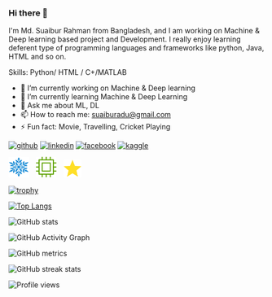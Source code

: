 ### Hi there 👋
I'm Md. Suaibur Rahman from Bangladesh, and I am working on Machine & Deep learning based project and Development. I really enjoy learning deferent type of programming languages and frameworks like python, Java, HTML and so on.

Skills: Python/ HTML / C+/MATLAB

- 🔭 I’m currently working on Machine & Deep learning 
- 🌱 I’m currently learning Machine & Deep Learning 
- 💬 Ask me about ML, DL 
- 📫 How to reach me: suaiburadu@gmail.com 
- ⚡ Fun fact: Movie, Travelling, Cricket Playing 


[<img src='https://cdn.jsdelivr.net/npm/simple-icons@3.0.1/icons/github.svg' alt='github' height='40'>](https://github.com/SuaiburRahman)  [<img src='https://cdn.jsdelivr.net/npm/simple-icons@3.0.1/icons/linkedin.svg' alt='linkedin' height='40'>](https://www.linkedin.com/in/https://www.linkedin.com/in/suaibur-rahman-1bba556b//)  [<img src='https://cdn.jsdelivr.net/npm/simple-icons@3.0.1/icons/facebook.svg' alt='facebook' height='40'>](https://www.facebook.com/https://www.facebook.com/suaibur)  [<img src='https://cdn.jsdelivr.net/npm/simple-icons@3.0.1/icons/kaggle.svg' alt='kaggle' height='40'>](https://www.kaggle.com/suaiburrahman)  

<a href='https://archiveprogram.github.com/'><img src='https://raw.githubusercontent.com/acervenky/animated-github-badges/master/assets/acbadge.gif' width='40' height='40'></a> <a href='https://docs.github.com/en/developers'><img src='https://raw.githubusercontent.com/acervenky/animated-github-badges/master/assets/devbadge.gif' width='40' height='40'></a> <a href='https://stars.github.com/'><img src='https://raw.githubusercontent.com/acervenky/animated-github-badges/master/assets/starbadge.gif' width='35' height='35'></a> 

[![trophy](https://github-profile-trophy.vercel.app/?username=SuaiburRahman)](https://github.com/ryo-ma/github-profile-trophy)

[![Top Langs](https://github-readme-stats.vercel.app/api/top-langs/?username=SuaiburRahman)](https://github.com/anuraghazra/github-readme-stats)

![GitHub stats](https://github-readme-stats.vercel.app/api?username=SuaiburRahman&show_icons=true)  

![GitHub Activity Graph](https://activity-graph.herokuapp.com/graph?username=SuaiburRahman)  

![GitHub metrics](https://metrics.lecoq.io/SuaiburRahman)  

![GitHub streak stats](https://github-readme-streak-stats.herokuapp.com/?user=SuaiburRahman)  

![Profile views](https://gpvc.arturio.dev/SuaiburRahman)  
